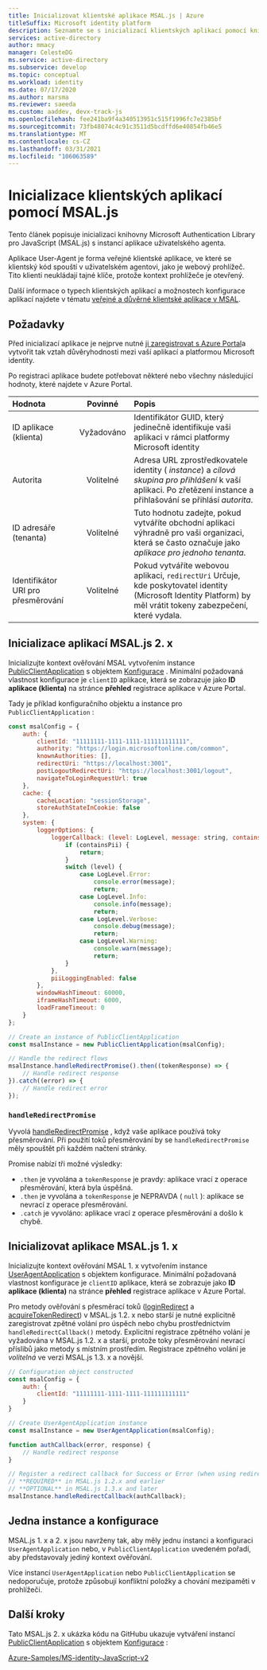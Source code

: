 ```yaml
---
title: Inicializovat klientské aplikace MSAL.js | Azure
titleSuffix: Microsoft identity platform
description: Seznamte se s inicializací klientských aplikací pomocí knihovny Microsoft Authentication Library pro JavaScript (MSAL.js).
services: active-directory
author: mmacy
manager: CelesteDG
ms.service: active-directory
ms.subservice: develop
ms.topic: conceptual
ms.workload: identity
ms.date: 07/17/2020
ms.author: marsma
ms.reviewer: saeeda
ms.custom: aaddev, devx-track-js
ms.openlocfilehash: fee241ba9f4a340513951c515f1996fc7e2385bf
ms.sourcegitcommit: 73fb48074c4c91c3511d5bcdffd6e40854fb46e5
ms.translationtype: MT
ms.contentlocale: cs-CZ
ms.lasthandoff: 03/31/2021
ms.locfileid: "106063589"
---
```

# <a name="initialize-client-applications-using-msaljs"></a>Inicializace klientských aplikací pomocí MSAL.js

Tento článek popisuje inicializaci knihovny Microsoft Authentication Library pro JavaScript (MSAL.js) s instancí aplikace uživatelského agenta.

Aplikace User-Agent je forma veřejné klientské aplikace, ve které se klientský kód spouští v uživatelském agentovi, jako je webový prohlížeč. Tito klienti neukládají tajné klíče, protože kontext prohlížeče je otevřený.

Další informace o typech klientských aplikací a možnostech konfigurace aplikací najdete v tématu [veřejné a důvěrné klientské aplikace v MSAL](msal-client-applications.md).

## <a name="prerequisites"></a>Požadavky

Před inicializací aplikace je nejprve nutné [ji zaregistrovat s Azure Portal](scenario-spa-app-registration.md)a vytvořit tak vztah důvěryhodnosti mezi vaší aplikací a platformou Microsoft identity.

Po registraci aplikace budete potřebovat některé nebo všechny následující hodnoty, které najdete v Azure Portal.

| Hodnota | Povinné | Popis |
|:----- | :------: | :---------- |
| ID aplikace (klienta) | Vyžadováno | Identifikátor GUID, který jedinečně identifikuje vaši aplikaci v rámci platformy Microsoft identity |
| Autorita | Volitelné | Adresa URL zprostředkovatele identity ( *instance*) a *cílová skupina pro přihlášení* k vaší aplikaci. Po zřetězení instance a přihlašování se přihlásí *autorita*. |
| ID adresáře (tenanta) | Volitelné | Tuto hodnotu zadejte, pokud vytváříte obchodní aplikaci výhradně pro vaši organizaci, která se často označuje jako *aplikace pro jednoho tenanta*. |
| Identifikátor URI pro přesměrování | Volitelné | Pokud vytváříte webovou aplikaci, `redirectUri` Určuje, kde poskytovatel identity (Microsoft Identity Platform) by měl vrátit tokeny zabezpečení, které vydala. |

## <a name="initialize-msaljs-2x-apps"></a>Inicializace aplikací MSAL.js 2. x

Inicializujte kontext ověřování MSAL vytvořením instance [PublicClientApplication][msal-js-publicclientapplication] s objektem [Konfigurace][msal-js-configuration] . Minimální požadovaná vlastnost konfigurace je `clientID` aplikace, která se zobrazuje jako **ID aplikace (klienta)** na stránce **přehled** registrace aplikace v Azure Portal.

Tady je příklad konfiguračního objektu a instance pro `PublicClientApplication` :

```javascript
const msalConfig = {
    auth: {
        clientId: "11111111-1111-1111-111111111111",
        authority: "https://login.microsoftonline.com/common",
        knownAuthorities: [],
        redirectUri: "https://localhost:3001",
        postLogoutRedirectUri: "https://localhost:3001/logout",
        navigateToLoginRequestUrl: true
    },
    cache: {
        cacheLocation: "sessionStorage",
        storeAuthStateInCookie: false
    },
    system: {
        loggerOptions: {
            loggerCallback: (level: LogLevel, message: string, containsPii: boolean): void => {
                if (containsPii) {
                    return;
                }
                switch (level) {
                    case LogLevel.Error:
                        console.error(message);
                        return;
                    case LogLevel.Info:
                        console.info(message);
                        return;
                    case LogLevel.Verbose:
                        console.debug(message);
                        return;
                    case LogLevel.Warning:
                        console.warn(message);
                        return;
                }
            },
            piiLoggingEnabled: false
        },
        windowHashTimeout: 60000,
        iframeHashTimeout: 6000,
        loadFrameTimeout: 0
    }
};

// Create an instance of PublicClientApplication
const msalInstance = new PublicClientApplication(msalConfig);

// Handle the redirect flows
msalInstance.handleRedirectPromise().then((tokenResponse) => {
    // Handle redirect response
}).catch((error) => {
    // Handle redirect error
});
```

### `handleRedirectPromise`

Vyvolá [handleRedirectPromise][msal-js-handleredirectpromise] , když vaše aplikace používá toky přesměrování. Při použití toků přesměrování by se `handleRedirectPromise` měly spouštět při každém načtení stránky.

Promise nabízí tři možné výsledky:

- `.then` je vyvolána a `tokenResponse` je pravdy: aplikace vrací z operace přesměrování, která byla úspěšná.
- `.then` je vyvolána a `tokenResponse` je NEPRAVDA ( `null` ): aplikace se nevrací z operace přesměrování.
- `.catch` je vyvoláno: aplikace vrací z operace přesměrování a došlo k chybě.

## <a name="initialize-msaljs-1x-apps"></a>Inicializovat aplikace MSAL.js 1. x

Inicializujte kontext ověřování MSAL 1. x vytvořením instance [UserAgentApplication][msal-js-useragentapplication] s objektem konfigurace. Minimální požadovaná vlastnost konfigurace je `clientID` aplikace, která se zobrazuje jako **ID aplikace (klienta)** na stránce **přehled** registrace aplikace v Azure Portal.

Pro metody ověřování s přesměrací toků ([loginRedirect][msal-js-loginredirect] a [acquireTokenRedirect][msal-js-acquiretokenredirect]) v MSAL.js 1.2. x nebo starší je nutné explicitně zaregistrovat zpětné volání pro úspěch nebo chybu prostřednictvím `handleRedirectCallback()` metody. Explicitní registrace zpětného volání je vyžadována v MSAL.js 1.2. x a starší, protože toky přesměrování nevrací příslibů jako metody s místním prostředím. Registrace zpětného volání je *volitelná* ve verzi MSAL.js 1.3. x a novější.

```javascript
// Configuration object constructed
const msalConfig = {
    auth: {
        clientId: "11111111-1111-1111-111111111111"
    }
}

// Create UserAgentApplication instance
const msalInstance = new UserAgentApplication(msalConfig);

function authCallback(error, response) {
    // Handle redirect response
}

// Register a redirect callback for Success or Error (when using redirect methods)
// **REQUIRED** in MSAL.js 1.2.x and earlier
// **OPTIONAL** in MSAL.js 1.3.x and later
msalInstance.handleRedirectCallback(authCallback);
```

## <a name="single-instance-and-configuration"></a>Jedna instance a konfigurace

MSAL.js 1. x a 2. x jsou navrženy tak, aby měly jednu instanci a konfiguraci `UserAgentApplication` nebo, v `PublicClientApplication` uvedeném pořadí, aby představovaly jediný kontext ověřování.

Více instancí `UserAgentApplication` nebo `PublicClientApplication` se nedoporučuje, protože způsobují konfliktní položky a chování mezipaměti v prohlížeči.

## <a name="next-steps"></a>Další kroky

Tato MSAL.js 2. x ukázka kódu na GitHubu ukazuje vytváření instancí [PublicClientApplication][msal-js-publicclientapplication] s objektem [Konfigurace][msal-js-configuration] :

[Azure-Samples/MS-identity-JavaScript-v2](https://github.com/Azure-Samples/ms-identity-javascript-v2)

<!-- LINKS - External -->
[msal-browser]: https://azuread.github.io/microsoft-authentication-library-for-js/ref/msal-browser/
[msal-core]: https://azuread.github.io/microsoft-authentication-library-for-js/ref/msal-core/
[msal-js-acquiretokenredirect]: https://azuread.github.io/microsoft-authentication-library-for-js/ref/classes/_azure_msal.useragentapplication.html#acquiretokenredirect
[msal-js-configuration]: https://azuread.github.io/microsoft-authentication-library-for-js/ref/modules/_azure_msal.html#configuration
[msal-js-handleredirectpromise]: https://azuread.github.io/microsoft-authentication-library-for-js/ref/classes/_azure_msal_browser.publicclientapplication.html#handleredirectpromise
[msal-js-loginredirect]: https://azuread.github.io/microsoft-authentication-library-for-js/ref/classes/_azure_msal.useragentapplication.html#loginredirect
[msal-js-publicclientapplication]: https://azuread.github.io/microsoft-authentication-library-for-js/ref/classes/_azure_msal_browser.publicclientapplication.html
[msal-js-useragentapplication]: https://azuread.github.io/microsoft-authentication-library-for-js/ref/classes/_azure_msal.useragentapplication.html
